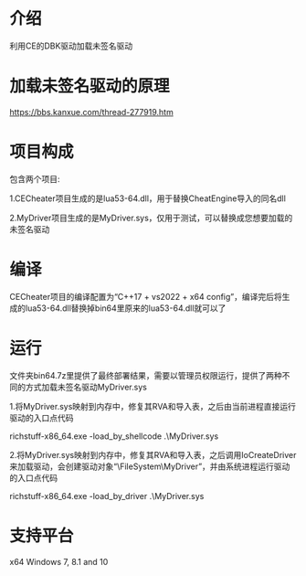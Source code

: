 # 介绍
利用CE的DBK驱动加载未签名驱动


# 加载未签名驱动的原理
https://bbs.kanxue.com/thread-277919.htm


# 项目构成
包含两个项目:

1.CECheater项目生成的是lua53-64.dll，用于替换CheatEngine导入的同名dll

2.MyDriver项目生成的是MyDriver.sys，仅用于测试，可以替换成您想要加载的未签名驱动


# 编译
CECheater项目的编译配置为“C++17 + vs2022 + x64 config”，编译完后将生成的lua53-64.dll替换掉bin64里原来的lua53-64.dll就可以了


# 运行
文件夹bin64.7z里提供了最终部署结果，需要以管理员权限运行，提供了两种不同的方式加载未签名驱动MyDriver.sys

1.将MyDriver.sys映射到内存中，修复其RVA和导入表，之后由当前进程直接运行驱动的入口点代码

richstuff-x86_64.exe -load_by_shellcode .\\MyDriver.sys

2.将MyDriver.sys映射到内存中，修复其RVA和导入表，之后调用IoCreateDriver来加载驱动，会创建驱动对象“\\FileSystem\\MyDriver”，并由系统进程运行驱动的入口点代码

richstuff-x86_64.exe -load_by_driver .\\MyDriver.sys


# 支持平台
x64 Windows 7, 8.1 and 10
